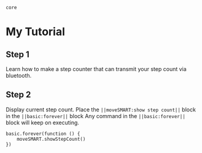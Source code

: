 ```package
core
```
# My Tutorial

## Step 1

Learn how to make a step counter that can transmit your step count via bluetooth.

## Step 2

Display current step count.
Place the ``||moveSMART:show step count||`` block in the ``||basic:forever||`` block
Any command in the ``||basic:forever||`` block will keep on executing.
```blocks
basic.forever(function () {
    moveSMART.showStepCount()
})
```
